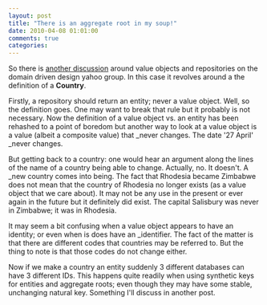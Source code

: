 ```yaml
---
layout: post
title: "There is an aggregate root in my soup!"
date: 2010-04-08 01:01:00
comments: true
categories: 
---
```


So there is <a href="http://tech.groups.yahoo.com/group/domaindrivendesign/message/17972">another discussion</a> around value objects and repositories on the domain driven design yahoo group. In this case it revolves around a the definition of a **Country**.

Firstly, a repository should return an entity; never a value object. Well, so the definition goes. One may want to break that rule but it probably is not necessary. Now the definition of a value object vs. an entity has been rehashed to a point of boredom but another way to look at a value object is a value (albeit a composite value) that _never changes. The date '27 April' _never changes.

But getting back to a country: one would hear an argument along the lines of the name of a country being able to change. Actually, no. It doesn't. A _new country comes into being. The fact that Rhodesia became Zimbabwe does not mean that the country of Rhodesia no longer exists (as a value object that we care about). It may not be any use in the present or ever again in the future but it definitely did exist. The capital Salisbury was never in Zimbabwe; it was in Rhodesia.

It may seem a bit confusing when a value object appears to have an identity; or even when is does have an _identifier. The fact of the matter is that there are different codes that countries may be referred to. But the thing to note is that those codes do not change either.

Now if we make a country an entity suddenly 3 different databases can have 3 different IDs. This happens quite readily when using synthetic keys for entities and aggregate roots; even though they may have some stable, unchanging natural key. Something I'll discuss in another post.
